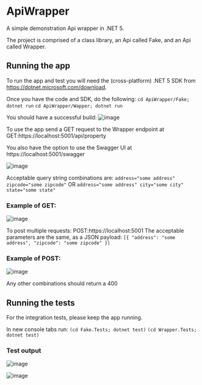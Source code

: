 # ApiWrapper

A simple demonstration Api wrapper in .NET 5.

The project is comprised of a class library, an Api called Fake, and an Api called Wrapper.

## Running the app
To run the app and test you will need the (cross-platform) .NET 5 SDK from https://dotnet.microsoft.com/download.

Once you have the code and SDK, do the following:
`cd ApiWrapper/Fake; dotnet run`
`cd ApiWrapper/Wapper; dotnet run`

You should have a successful build:
![image](https://user-images.githubusercontent.com/10968503/113521652-d35a9b00-9568-11eb-9bf7-715c775a070d.png)

To use the app send a GET request to the Wrapper endpoint at GET:https://localhost:5001/api/property

You also have the option to use the Swagger UI at https://localhost:5001/swagger

![image](https://user-images.githubusercontent.com/10968503/113522319-731a2800-956d-11eb-90b1-b45b94ba9863.png)

Acceptable query string combinations are:
`address="some address"
zipcode="some zipcode"`
OR
`address="some address"
city="some city"
state="some state"`

### Example of GET:
![image](https://user-images.githubusercontent.com/10968503/113521715-54199700-9569-11eb-9395-193935c454d2.png)

To post multiple requests: POST:https://localhost:5001
The acceptable parameters are the same, as a JSON payload:
`[{
  "address": "some address",
  "zipcode": "some zipcode"
}]`

### Example of POST:
![image](https://user-images.githubusercontent.com/10968503/113521873-4e708100-956a-11eb-9c4b-b62491539d5d.png)

Any other combinations should return a 400

## Running the tests
For the integration tests, please keep the app running.

In new console tabs run:
`(cd Fake.Tests; dotnet test)`
`(cd Wrapper.Tests; dotnet test)`

### Test output
![image](https://user-images.githubusercontent.com/10968503/113521989-3cdba900-956b-11eb-93a0-f06da3f97cfe.png)

![image](https://user-images.githubusercontent.com/10968503/113521994-4e24b580-956b-11eb-88b8-1d259eee788e.png)




